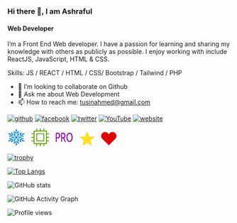 
### Hi there 👋, I am Ashraful 
#### Web Developer


I’m a Front End Web developer. I have a passion for learning and sharing my knowledge with others as publicly as possible.  I enjoy working with include  ReactJS, JavaScript, HTML & CSS.

Skills:  JS / REACT / HTML / CSS/ Bootstrap / Tailwind / PHP

- 👯 I’m looking to collaborate on Github 
- 💬 Ask me about Web Development  
- 📫 How to reach me: tusinahmed@gmail.com 


[<img src='https://cdn.jsdelivr.net/npm/simple-icons@3.0.1/icons/github.svg' alt='github' height='40'>](https://github.com/tusinahmed)  [<img src='https://cdn.jsdelivr.net/npm/simple-icons@3.0.1/icons/facebook.svg' alt='facebook' height='40'>](https://www.facebook.com/tusinahmed)  [<img src='https://cdn.jsdelivr.net/npm/simple-icons@3.0.1/icons/twitter.svg' alt='twitter' height='40'>](https://twitter.com/tusinahmed)  [<img src='https://cdn.jsdelivr.net/npm/simple-icons@3.0.1/icons/youtube.svg' alt='YouTube' height='40'>](https://www.youtube.com/channel/https://www.youtube.com/channel/UCjmx3zbbqg25xWHNo655gbQ)  [<img src='https://cdn.jsdelivr.net/npm/simple-icons@3.0.1/icons/icloud.svg' alt='website' height='40'>](www.techcult.net)  

<a href='https://archiveprogram.github.com/'><img src='https://raw.githubusercontent.com/acervenky/animated-github-badges/master/assets/acbadge.gif' width='40' height='40'></a> <a href='https://docs.github.com/en/developers'><img src='https://raw.githubusercontent.com/acervenky/animated-github-badges/master/assets/devbadge.gif' width='40' height='40'></a> <a href='https://github.com/pricing'><img src='https://raw.githubusercontent.com/acervenky/animated-github-badges/master/assets/pro.gif' width='40' height='40'></a> <a href='https://stars.github.com/'><img src='https://raw.githubusercontent.com/acervenky/animated-github-badges/master/assets/starbadge.gif' width='35' height='35'></a> <a href='https://docs.github.com/en/github/supporting-the-open-source-community-with-github-sponsors'><img src='https://raw.githubusercontent.com/acervenky/animated-github-badges/master/assets/sponsorbadge.gif' width='35' height='35'></a> 

[![trophy](https://github-profile-trophy.vercel.app/?username=tusinahmed)](https://github.com/ryo-ma/github-profile-trophy)

[![Top Langs](https://github-readme-stats.vercel.app/api/top-langs/?username=tusinahmed)](https://github.com/anuraghazra/github-readme-stats)

![GitHub stats](https://github-readme-stats.vercel.app/api?username=tusinahmed&show_icons=true)  

![GitHub Activity Graph](https://activity-graph.herokuapp.com/graph?username=tusinahmed)  

![Profile views](https://gpvc.arturio.dev/tusinahmed)  
